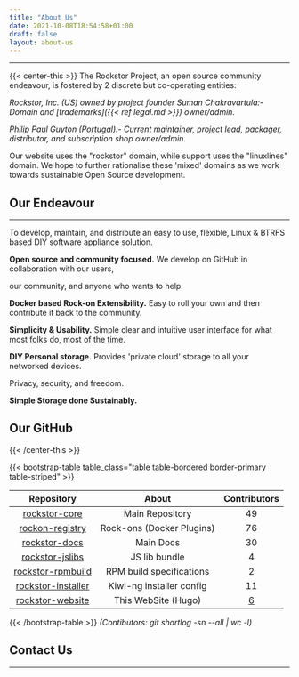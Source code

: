 ```yaml
---
title: "About Us"
date: 2021-10-08T18:54:58+01:00
draft: false
layout: about-us
---
```

---
{{< center-this >}}
The Rockstor Project, an open source community endeavour, is fostered by 2 discrete but co-operating entities:

*Rockstor, Inc. (US) owned by project founder Suman Chakravartula:- Domain and [trademarks]({{< ref legal.md >}}) owner/admin.*

*Philip Paul Guyton (Portugal):- Current maintainer, project lead, packager, distributor, and subscription shop owner/admin.*

Our website uses the "rockstor" domain, while support uses the "linuxlines" domain.
We hope to further rationalise these 'mixed' domains as we work towards sustainable Open Source development.

## Our Endeavour
---
To develop, maintain, and distribute an easy to use, flexible, Linux & BTRFS based DIY software appliance solution.

**Open source and community focused.** We develop on GitHub in collaboration with our users,

our community, and anyone who wants to help.

**Docker based Rock-on Extensibility.** Easy to roll your own and then contribute it back to the community.

**Simplicity & Usability.** Simple clear and intuitive user interface for what most folks do, most of the time.

**DIY Personal storage.** Provides 'private cloud' storage to all your networked devices.

Privacy, security, and freedom.

**Simple Storage done Sustainably.**

## Our GitHub

{{< /center-this >}}

{{< bootstrap-table table_class="table table-bordered border-primary table-striped" >}}

Repository |           About           | Contributors
:---: |:-------------------------:| :---:
[rockstor-core](https://github.com/rockstor/rockstor-core/tree/testing) |      Main Repository      | 49
[rockon-registry](https://github.com/rockstor/rockon-registry) | Rock-ons (Docker Plugins) | 76
[rockstor-docs](https://github.com/rockstor/rockstor-doc) |         Main Docs         | 30
[rockstor-jslibs](https://github.com/rockstor/rockstor-jslibs) |       JS lib bundle       | 4
[rockstor-rpmbuild](https://github.com/rockstor/rockstor-rpmbuild/tree/testing) | RPM build specifications  | 2
[rockstor-installer](https://github.com/rockstor/rockstor-installer) | Kiwi-ng installer config  | 11
[rockstor-website](https://github.com/rockstor/rockstor-website) |    This WebSite (Hugo)    | [6](https://github.com/rockstor/rockstor-website/blob/master/AUTHORS)

{{< /bootstrap-table >}}
*(Contibutors: git shortlog -sn --all | wc -l)*

## Contact Us
---




